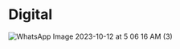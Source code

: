 # Digital
![WhatsApp Image 2023-10-12 at 5 06 16 AM (3)](https://github.com/Rajimaker/Digital/assets/148872887/7c8e256a-d3a5-43fb-b12e-d5bcdffb8b36)
